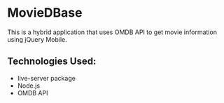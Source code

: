 <h1>MovieDBase</h1>

<p>
This is a hybrid application that uses OMDB API to get movie information using jQuery Mobile.
</p>

<h2>Technologies Used: </h2>
<ul>
<li>live-server package</li>
<li>Node.js</li>
<li>OMDB API</li>
</ul>
